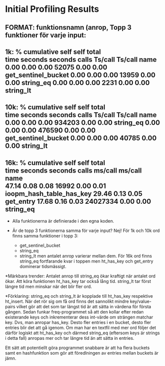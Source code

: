 # Initial Profiling Results

FORMAT:
funktionsnamn (anrop,
Topp 3 funktioner för varje input:
----------------------------------------------------------------
1k:
  %   cumulative   self              self     total           
 time   seconds   seconds    calls  Ts/call  Ts/call  name    
  0.00      0.00     0.00    52075     0.00     0.00  get_sentinel_bucket
  0.00      0.00     0.00    13959     0.00     0.00  string_eq
  0.00      0.00     0.00     2231     0.00     0.00  string_lt
----------------------------------------------------------------
10k:
  %   cumulative   self              self     total           
 time   seconds   seconds    calls  Ts/call  Ts/call  name    
  0.00      0.00     0.00   934203     0.00     0.00  string_eq
  0.00      0.00     0.00   476590     0.00     0.00  get_sentinel_bucket
  0.00      0.00     0.00    40785     0.00     0.00  string_lt
----------------------------------------------------------------
16k:
  %   cumulative   self              self     total           
 time   seconds   seconds    calls  ms/call  ms/call  name    
 47.14      0.08     0.08    16992     0.00     0.01  ioopm_hash_table_has_key
 29.46      0.13     0.05                             get_entry
 17.68      0.16     0.03 24027334     0.00     0.00  string_eq
----------------------------------------------------------------


* Alla funktionerna är definierade i den egna koden.

* Är de topp 3 funktionerna samma för varje input?
Nej! För 1k och 10k ord finns samma funktioner i topp 3:
     * get_sentinel_bucket
     * string_eq
     * string_lt
men antalet anrop varierar mellan dem.
För 16k ord finns string_eq fortfarande kvar i toppen men ht_has_key och get_entry dominerar tidsmässigt.

*Märkbara trender:
Antalet anrop till string_eq ökar kraftigt när antalet ord ökar.
Att köra funktionen ht_has_key tar också lång tid.
string_lt tar först längre tid men minskar när det blir fler ord.

*Förklaring:
string_eq och string_lt är kopplade till ht_has_key respektive ht_insert.
När det rör sig om få ord finns det sannolikt mindre key/value-pairs vilket gör att det som tar längst tid är att sätta in värdena för första gången. Sedan funkar freq-programmet så att den kollar efter redan existerande keys och inkrementerar dess int-värde om strängen matchar key. Dvs, man anropar has_key. Desto fler entries i en bucket, desto fler entries blir det att gå igenom. Om man har en textfil med mer ord följer det därför logiskt att ht_has_key och därmed string_eq (eftersom keys är strings i detta fall) anropas mer och tar längre tid än att sätta in entries.

Ett sätt att potentiellt göra programmet snabbare är att ha flera buckets samt en hashfunktion som gör att föredlningen av entries mellan buckets är jämn.




